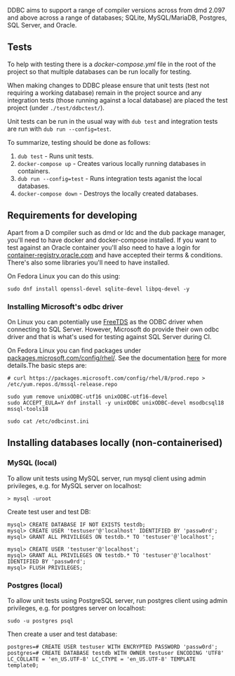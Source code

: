 DDBC aims to support a range of compiler versions across from dmd 2.097 and above across a range of databases; SQLite, MySQL/MariaDB, Postgres, SQL Server, and Oracle.

## Tests

To help with testing there is a *docker-compose.yml* file in the root of the project so that multiple databases can be run locally for testing.

When making changes to DDBC please ensure that unit tests (test not requiring a working database) remain in the project source and any integration tests (those running against a local database) are placed the test project (under `./test/ddbctest/`).

Unit tests can be run in the usual way with `dub test` and integration tests are run with `dub run --config=test`.

To summarize, testing should be done as follows:
1. `dub test` - Runs unit tests.
2. `docker-compose up` - Creates various locally running databases in containers.
3. `dub run --config=test` - Runs integration tests aganist the local databases.
4. `docker-compose down` - Destroys the locally created databases.

## Requirements for developing

Apart from a D compiler such as dmd or ldc and the dub package manager, you'll need to have docker and docker-compose installed. If you want to test against an Oracle container you'll also need to have a login for [container-registry.oracle.com](https://container-registry.oracle.com) and have accepted their terms & conditions. There's also some libraries you'll need to have installed.

On Fedora Linux you can do this using:

```
sudo dnf install openssl-devel sqlite-devel libpq-devel -y
```

### Installing Microsoft's odbc driver

On Linux you can potentially use [FreeTDS](https://www.freetds.org/) as the ODBC driver when connecting to SQL Server. However, Microsoft do provide their own odbc driver and that is what's used for testing against SQL Server during CI.

On Fedora Linux you can find packages under [packages.microsoft.com/config/rhel/](https://packages.microsoft.com/config/rhel/). See the documentation [here](https://learn.microsoft.com/en-us/sql/connect/odbc/linux-mac/installing-the-microsoft-odbc-driver-for-sql-server?view=sql-server-ver16#redhat18) for more details.The basic steps are:

```
# curl https://packages.microsoft.com/config/rhel/8/prod.repo > /etc/yum.repos.d/mssql-release.repo

sudo yum remove unixODBC-utf16 unixODBC-utf16-devel
sudo ACCEPT_EULA=Y dnf install -y unixODBC unixODBC-devel msodbcsql18 mssql-tools18

sudo cat /etc/odbcinst.ini
```

## Installing databases locally (non-containerised)

### MySQL (local)

To allow unit tests using MySQL server,
run mysql client using admin privileges, e.g. for MySQL server on localhost:

```
> mysql -uroot
```

Create test user and test DB:

```
mysql> CREATE DATABASE IF NOT EXISTS testdb;
mysql> CREATE USER 'testuser'@'localhost' IDENTIFIED BY 'passw0rd';
mysql> GRANT ALL PRIVILEGES ON testdb.* TO 'testuser'@'localhost';

mysql> CREATE USER 'testuser'@'localhost';
mysql> GRANT ALL PRIVILEGES ON testdb.* TO 'testuser'@'localhost' IDENTIFIED BY 'passw0rd';
mysql> FLUSH PRIVILEGES;
```

### Postgres (local)

To allow unit tests using PostgreSQL server,
run postgres client using admin privileges, e.g. for postgres server on localhost:

```
sudo -u postgres psql
```

Then create a user and test database:

```
postgres=# CREATE USER testuser WITH ENCRYPTED PASSWORD 'passw0rd';
postgres=# CREATE DATABASE testdb WITH OWNER testuser ENCODING 'UTF8' LC_COLLATE = 'en_US.UTF-8' LC_CTYPE = 'en_US.UTF-8' TEMPLATE template0;
```
